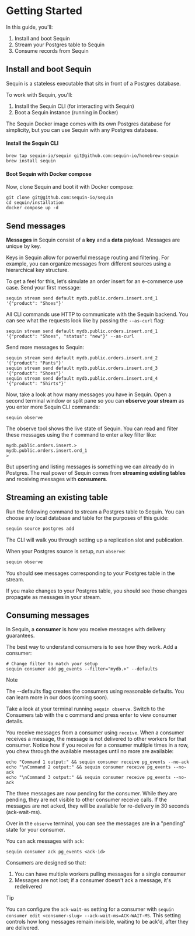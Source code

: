 # Getting Started

In this guide, you'll:

1. Install and boot Sequin
2. Stream your Postgres table to Sequin
3. Consume records from Sequin

## Install and boot Sequin

Sequin is a stateless executable that sits in front of a Postgres database.

To work with Sequin, you'll:

1. Install the Sequin CLI (for interacting with Sequin)
2. Boot a Sequin instance (running in Docker)

The Sequin Docker image comes with its own Postgres database for simplicity, but you can use Sequin with any Postgres database.

#### Install the Sequin CLI

```
brew tap sequin-io/sequin git@github.com:sequin-io/homebrew-sequin
brew install sequin
```

#### Boot Sequin with Docker compose

Now, clone Sequin and boot it with Docker compose:

```
git clone git@github.com:sequin-io/sequin
cd sequin/installation
docker compose up -d
```

## Send messages

**Messages** in Sequin consist of a **key** and a **data** payload. Messages are unique by key.

Keys in Sequin allow for powerful message routing and filtering. For example, you can organize messages from different sources using a hierarchical key structure.

To get a feel for this, let’s simulate an order insert for an e-commerce use case. Send your first message:

```
sequin stream send default mydb.public.orders.insert.ord_1 '{"product": "Shoes"}'
```

All CLI commands use HTTP to communicate with the Sequin backend. You can see what the requests look like by passing the `--as-curl` flag:

```
sequin stream send default mydb.public.orders.insert.ord_1 '{"product": "Shoes", "status": "new"}' --as-curl
```

Send more messages to Sequin:

```
sequin stream send default mydb.public.orders.insert.ord_2 '{"product": "Pants"}'
sequin stream send default mydb.public.orders.insert.ord_3 '{"product": "Shoes"}'
sequin stream send default mydb.public.orders.insert.ord_4 '{"product": "Shirts"}'
```

Now, take a look at how many messages you have in Sequin. Open a second terminal window or split pane so you can **observe your stream** as you enter more Sequin CLI commands:

```
sequin observe
```

The observe tool shows the live state of Sequin. You can read and filter these messages using the `f` command to enter a key filter like:

```
mydb.public.orders.insert.>
mydb.public.orders.insert.ord_1
>
```

But upserting and listing messages is something we can already do in Postgres. The real power of Sequin comes from **streaming existing tables** and receiving messages with **consumers**.

## Streaming an existing table

Run the following command to stream a Postgres table to Sequin. You can choose any local database and table for the purposes of this guide:

```bash
sequin source postgres add
```

The CLI will walk you through setting up a replication slot and publication.

When your Postgres source is setup, run `observe`:

```bash
sequin observe
```

You should see messages corresponding to your Postgres table in the stream.

If you make changes to your Postgres table, you should see those changes propagate as messages in your stream.

## Consuming messages

In Sequin, a **consumer** is how you receive messages with delivery guarantees.

The best way to understand consumers is to see how they work. Add a consumer:

```
# Change filter to match your setup
sequin consumer add pg_events --filter="mydb.>" --defaults
```

> [!NOTE]
> The --defaults flag creates the consumers using reasonable defaults. You can learn more in our docs (coming soon).

Take a look at your terminal running `sequin observe`. Switch to the Consumers tab with the c command and press enter to view consumer details.

You receive messages from a consumer using `receive`. When a consumer receives a message, the message is not delivered to other workers for that consumer. Notice how if you receive for a consumer multiple times in a row, you chew through the available messages until no more are available:

```
echo "Command 1 output:" && sequin consumer receive pg_events --no-ack
echo "\nCommand 2 output:" && sequin consumer receive pg_events --no-ack
echo "\nCommand 3 output:" && sequin consumer receive pg_events --no-ack
```

The three messages are now pending for the consumer. While they are pending, they are not visible to other consumer receive calls. If the messages are not acked, they will be available for re-delivery in 30 seconds (ack-wait-ms).

Over in the `observe` terminal, you can see the messages are in a "pending" state for your consumer.

You can ack messages with `ack`:

```
sequin consumer ack pg_events <ack-id>
```

Consumers are designed so that:

1. You can have multiple workers pulling messages for a single consumer
2. Messages are not lost; if a consumer doesn't ack a message, it's redelivered

> [!TIP]
> You can configure the `ack-wait-ms` setting for a consumer with `sequin consumer edit <consumer-slug> --ack-wait-ms=ACK-WAIT-MS`. This setting controls how long messages remain invisible, waiting to be ack'd, after they are delivered.
